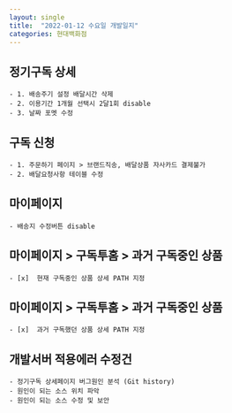 ```yaml
---
layout: single
title:  "2022-01-12 수요일 개발일지"
categories: 현대백화점
---
```

## 정기구독 상세
    - 1. 배송주기 설정 배달시간 삭제
    - 2. 이용기간 1개월 선택시 2달1회 disable
    - 3. 날짜 포멧 수정
    
## 구독 신청
    - 1. 주문하기 페이지 > 브랜드직송, 배달상품 자사카드 결제불가
    - 2. 배달요청사항 테이블 수정

## 마이페이지 
    - 배송지 수정버튼 disable

## 마이페이지 > 구독투홈 > 과거 구독중인 상품
    - [x]  현재 구독중인 상품 상세 PATH 지정
    
## 마이페이지 > 구독투홈 > 과거 구독중인 상품
    - [x]  과거 구독했던 상품 상세 PATH 지정

## 개발서버 적용에러 수정건
    - 정기구독 상세페이지 버그원인 분석 (Git history)
    - 원인이 되는 소스 위치 파악
    - 원인이 되는 소스 수정 및 보안